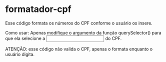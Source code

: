 # formatador-cpf
Esse código formata os números do CPF conforme o usuário os insere.

Como usar:
Apenas modifique o argumento da função querySelector() para que ela selecione a <input> do CPF.

ATENÇÃO: esse código não valida o CPF, apenas o formata enquanto o usuário digita.
